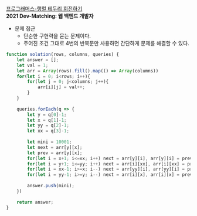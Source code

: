 [프로그래머스-행렬 테두리 회전하기](https://programmers.co.kr/learn/courses/30/lessons/77485)<br>
**2021 Dev-Matching: 웹 백엔드 개발자**

- 문제 접근
    - 단순한 구현력을 묻는 문제이다.
    - 주어진 조건 그대로 4번의 반복문만 사용하면 간단하게 문제를 해결할 수 있다.

```javascript
function solution(rows, columns, queries) {
    let answer = [];
    let val = 1;
    let arr = Array(rows).fill().map(() => Array(columns))
    for(let i = 0; i<rows; i++){
        for(let j = 0; j<columns; j++){
            arr[i][j] = val++;
        }
    }
    
    queries.forEach(q => {
        let y = q[0]-1;
        let x = q[1]-1;
        let yy = q[2]-1;
        let xx = q[3]-1;
        
        let mini = 10001;
        let next = arr[y][x];
        let prev = arr[y][x];
        for(let i = x+1; i<=xx; i++) next = arr[y][i], arr[y][i] = prev, prev = next, mini = Math.min(mini, arr[y][i]);
        for(let i = y+1; i<=yy; i++) next = arr[i][xx], arr[i][xx] = prev, prev = next, mini = Math.min(mini, arr[i][xx]);
        for(let i = xx-1; i>=x; i--) next = arr[yy][i], arr[yy][i] = prev, prev = next, mini = Math.min(mini, arr[yy][i]);
        for(let i = yy-1; i>=y; i--) next = arr[i][x], arr[i][x] = prev, prev = next, mini = Math.min(mini, arr[i][x]);
        
        answer.push(mini);
    })
    
    return answer;
}
```